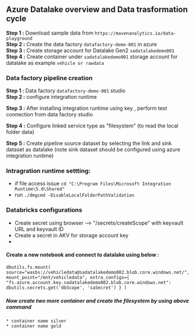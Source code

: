 ## Azure Datalake overview and Data trasformation cycle

**Step 1 :** Download sample data from `https://mavenanalytics.io/data-playground`  
**Step 2 :** Create the data factory `datafactory-demo-001` in azure  
**Step 3 :** Create storage account for Datalake Gen2 `sadatalakedemo001`  
**Step 4 :** Create container under `sadatalakedemo001` storage account for datalake as example `vehicle or rawdata`  

### Data factory pipeline creation   

**Step 1 :**  Data factory `datafactory-demo-001`  studio  
**Step 2 :**  configure integration runtime  

**Step 3 :**  After installing integration runtime using key , perform test connection from data factory studio      

**Step 4 :**  Configure linked service type as "filesystem" (to read the local folder data)  

**Step 5 :**  Create pipeline source dataset by selecting the link and sink dataset as datalake (note sink dataset should be configured using azure integration runtime)    



### Intragration runtime settting:  
* if file access issue `cd "C:\Program Files\Microsoft Integration Runtime\5.0\Shared"`  
* run `./dmgcmd -DisableLocalFolderPathValidation`  

### Databricks configurations 
 * Create secret using browser --> "/secrets/createScope" with keyvault URL and keyvault ID
 * Create a secret in AKV for storage account key
 * 
#### Create a new notebook and connect to datalake using below : 
`dbutils.fs.mount(
    source="wasbs://vehicledata@sadatalakedemo002.blob.core.windows.net/",
    mount_point="/mnt/vehicledata",
    extra_configs={
        "fs.azure.account.key.sadatalakedemo002.blob.core.windows.net": dbutils.secrets.get('dbScope', 'saSecret')
    }
)`

##### Now create two more container and create the filesystem by using above command 
    * container name silver
    * container name gold 
